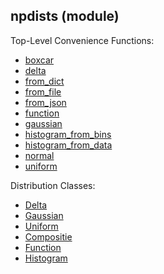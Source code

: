 ## npdists (module)

Top-Level Convenience Functions:

* [boxcar](api/npdists.boxcar.md)
* [delta](api/npdists.delta.md)
* [from_dict](api/npdists.from_dict.md)
* [from_file](api/npdists.from_file.md)
* [from_json](api/npdists.from_json.md)
* [function](api/npdists.function.md)
* [gaussian](api/npdists.gaussian.md)
* [histogram_from_bins](api/npdists.histogram_from_bins.md)
* [histogram_from_data](api/npdists.histogram_from_data.md)
* [normal](api/npdists.normal.md)
* [uniform](api/npdists.uniform.md)

Distribution Classes:

* [Delta](api/Delta.md)
* [Gaussian](api/Gaussian.md)
* [Uniform](api/Uniform.md)
* [Compositie](api/Composite.md)
* [Function](api/Function.md)
* [Histogram](api/Histogram.md)
